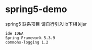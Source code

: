 # spring5-demo
spring5 联系项目 请自行引入lib下相关jar

```properties
ide IDEA
Spring Framework 5.3.9
commons-logging 1.2
```


